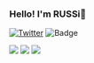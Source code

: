 ### Hello! I'm RUSSi👋

[![Twitter](https://img.shields.io/twitter/url/https/twitter.com/cloudposse.svg?style=social&label=Follow%20%40russi_silver)](https://twitter.com/)
![Badge](https://cp-logo.vercel.app/atcoder/inukaki)

![](http://github-profile-summary-cards.vercel.app/api/cards/repos-per-language?username=RUSSi28&theme=default)
![](http://github-profile-summary-cards.vercel.app/api/cards/stats?username=RUSSi28&theme=default)
![](http://github-profile-summary-cards.vercel.app/api/cards/profile-details?username=RUSSi28&theme=default)

